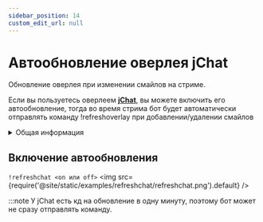 ```yaml
---
sidebar_position: 14
custom_edit_url: null
---
```


# Автообновление оверлея jChat

Обновление оверлея при изменении смайлов на стриме.

Если вы пользуетесь оверлеем **[jChat](https://www.giambaj.it/twitch/jchat/)**, вы можете включить его автообновление, тогда во время стрима бот будет автоматически отправлять команду !refreshoverlay при добавлении/удалении смайлов

<details>
  <summary>Общая информация</summary>
  <ul>
    <li><b>Название:</b> refreshchat</li>
    <li><b>Элиасы:</b> отсутствуют</li>
    <li><b>Кулдаун:</b> общий 5 секунд</li>
    <li><a href="https://github.com/Relanit/ModBoty/blob/master/ModBoty/cogs/refresh_overlay.py"><b>Исходный код</b></a></li>
  </ul>
</details>

## Включение автообновления
`!refreshchat <on или off>`
<img src={require('@site/static/examples/refreshchat/refreshchat.png').default} /> <p></p>

:::note
У jChat есть кд на обновление в одну минуту, поэтому бот может не сразу отправлять команду.